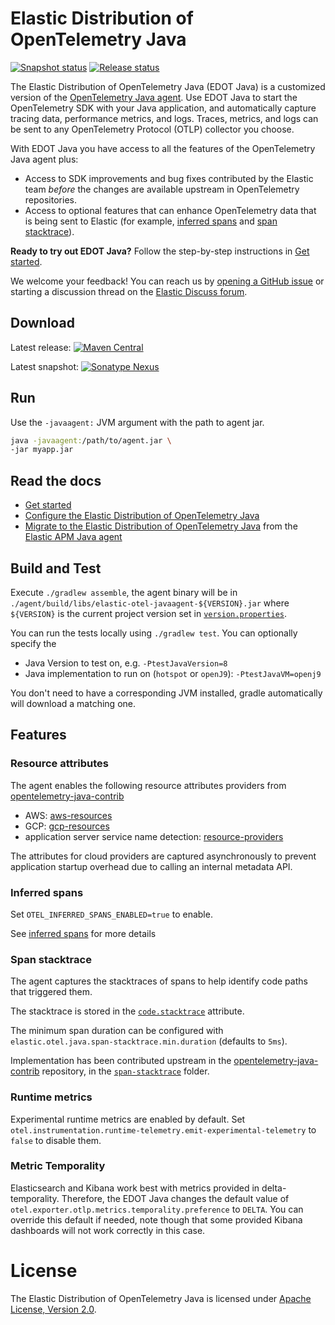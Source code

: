 # Elastic Distribution of OpenTelemetry Java

[![Snapshot status](https://badge.buildkite.com/e527255a5d6e7f5a940bc71911d8bc2be25d16702d7642c0d6.svg)](https://buildkite.com/elastic/elastic-otel-java-snapshot)
[![Release status](https://badge.buildkite.com/8bac74f475ea0d5d17ea3ea2ecf2c27a319414b97ce03dbd21.svg)](https://buildkite.com/elastic/elastic-otel-java-release)

The Elastic Distribution of OpenTelemetry Java (EDOT Java) is a customized version of the [OpenTelemetry Java agent](https://github.com/open-telemetry/opentelemetry-java-instrumentation). Use EDOT Java to start the OpenTelemetry SDK with your Java application, and automatically capture tracing data, performance metrics, and logs. Traces, metrics, and logs can be sent to any OpenTelemetry Protocol (OTLP) collector you choose.

With EDOT Java you have access to all the features of the OpenTelemetry Java agent plus:

* Access to SDK improvements and bug fixes contributed by the Elastic team _before_ the changes are available upstream in OpenTelemetry repositories.
* Access to optional features that can enhance OpenTelemetry data that is being sent to Elastic (for example, [inferred spans](#inferred-spans) and [span stacktrace](#span-stacktrace)).

**Ready to try out EDOT Java?** Follow the step-by-step instructions in [Get started](./docs/get-started.md).

We welcome your feedback! You can reach us by [opening a GitHub issue](https://github.com/elastic/elastic-otel-java/issues) or starting a discussion thread on the [Elastic Discuss forum](https://discuss.elastic.co/tags/c/observability/apm/58/java).

## Download

Latest release: [![Maven Central](https://img.shields.io/maven-central/v/co.elastic.otel/elastic-otel-javaagent?label=elastic-otel-javaagent)](https://mvnrepository.com/artifact/co.elastic.otel/elastic-otel-javaagent/latest)

Latest snapshot: [![Sonatype Nexus](https://img.shields.io/nexus/s/co.elastic.otel/elastic-otel-javaagent?server=https%3A%2F%2Foss.sonatype.org&label=elastic-otel-javaagent)](https://oss.sonatype.org/service/local/artifact/maven/redirect?r=snapshots&g=co.elastic.otel&a=elastic-otel-javaagent&v=LATEST)

## Run

Use the `-javaagent:` JVM argument with the path to agent jar.

```bash
java -javaagent:/path/to/agent.jar \
-jar myapp.jar
```

## Read the docs

* [Get started](./docs/get-started.md)
* [Configure the Elastic Distribution of OpenTelemetry Java](./docs/configure.md)
* [Migrate to the Elastic Distribution of OpenTelemetry Java](./docs/migrate.md) from the [Elastic APM Java agent](https://github.com/elastic/apm-agent-java)

## Build and Test

Execute `./gradlew assemble`, the agent binary will be in `./agent/build/libs/elastic-otel-javaagent-${VERSION}.jar`
where `${VERSION}` is the current project version set in [`version.properties`](version.properties).

You can run the tests locally using `./gradlew test`. You can optionally specify the
 * Java Version to test on, e.g. `-PtestJavaVersion=8`
 * Java implementation to run on (`hotspot` or `openJ9`):  `-PtestJavaVM=openj9`

You don't need to have a corresponding JVM installed, gradle automatically will download a matching one.

## Features

### Resource attributes

The agent enables the following resource attributes providers from [opentelemetry-java-contrib](https://github.com/open-telemetry/opentelemetry-java-contrib/)
- AWS: [aws-resources](https://github.com/open-telemetry/opentelemetry-java-contrib/tree/main/aws-resources)
- GCP: [gcp-resources](https://github.com/open-telemetry/opentelemetry-java-contrib/tree/main/gcp-resources)
- application server service name detection: [resource-providers](https://github.com/open-telemetry/opentelemetry-java-contrib/tree/main/resource-providers)

The attributes for cloud providers are captured asynchronously to prevent application startup overhead due to calling an internal metadata API.

### Inferred spans

Set `OTEL_INFERRED_SPANS_ENABLED=true` to enable.

See [inferred spans](./inferred-spans/README.md) for more details

### Span stacktrace

The agent captures the stacktraces of spans to help identify code paths that triggered them.

The stacktrace is stored in the [`code.stacktrace`](https://opentelemetry.io/docs/specs/semconv/attributes-registry/code/) attribute.

The minimum span duration can be configured with `elastic.otel.java.span-stacktrace.min.duration`  (defaults to `5ms`).

Implementation has been contributed upstream in the [opentelemetry-java-contrib](https://github.com/open-telemetry/opentelemetry-java-contrib) repository,
in the [`span-stacktrace`](https://github.com/open-telemetry/opentelemetry-java-contrib/tree/main/span-stacktrace) folder.

### Runtime metrics

Experimental runtime metrics are enabled by default.
Set `otel.instrumentation.runtime-telemetry.emit-experimental-telemetry` to `false` to disable them.


### Metric Temporality

Elasticsearch and Kibana work best with metrics provided in delta-temporality.
Therefore, the EDOT Java changes the default value of `otel.exporter.otlp.metrics.temporality.preference` to `DELTA`.
You can override this default if needed, note though that some provided Kibana dashboards will not work correctly in this case.

# License

The Elastic Distribution of OpenTelemetry Java is licensed under [Apache License, Version 2.0](https://www.apache.org/licenses/LICENSE-2.0.html).

